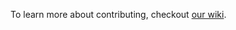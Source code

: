 To learn more about contributing, checkout [our wiki](https://github.com/asm-products/podato-web/wiki). 